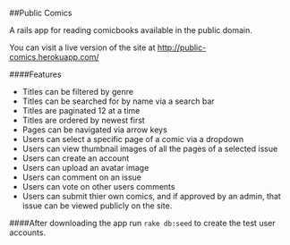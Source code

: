 ##Public Comics

A rails app for reading comicbooks available in the public domain.

You can visit a live version of the site at http://public-comics.herokuapp.com/

####Features

* Titles can be filtered by genre
* Titles can be searched for by name via a search bar
* Titles are paginated 12 at a time
* Titles are ordered by newest first
* Pages can be navigated via arrow keys
* Users can select a specific page of a comic via a dropdown
* Users can view thumbnail images of all the pages of a selected issue
* Users can create an account
* Users can upload an avatar image
* Users can comment on an issue
* Users can vote on other users comments
* Users can submit thier own comics, and if approved by an admin, that issue can be viewed publicly on the site.

####After downloading the app run `rake db:seed` to create the test user accounts.
